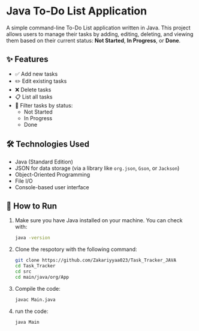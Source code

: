 # Java To-Do List Application

A simple command-line To-Do List application written in Java. This project allows users to manage their tasks by adding, editing, deleting, and viewing them based on their current status: **Not Started**, **In Progress**, or **Done**.

## ✨ Features

- ✅ Add new tasks
- ✏️ Edit existing tasks
- ❌ Delete tasks
- 📋 List all tasks
- 🔄 Filter tasks by status:
  - Not Started
  - In Progress
  - Done

## 🛠️ Technologies Used

- Java (Standard Edition)
- JSON for data storage (via a library like `org.json`, `Gson`, or `Jackson`)
- Object-Oriented Programming
- File I/O
- Console-based user interface

## 🚀 How to Run

1. Make sure you have Java installed on your machine. You can check with:

    ```bash
    java -version


2. Clone the respotory with the following command:

    ```bash
    git clone https://github.com/Zakariyyaa023/Task_Tracker_JAVA
    cd Task_Tracker
    cd src
    cd main/java/org/App
    

3. Compile the code:

    ```bash
    javac Main.java

4. run the code:

    ```bash
    java Main

